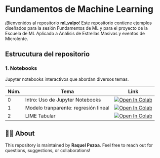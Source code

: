 # Fundamentos de Machine Learning

¡Bienvenidos al repositorio **ml_valpo**! Este repositorio contiene ejemplos diseñados para la sesión Fundamentos de ML y para el proyecto de la Escuela de ML Aplicado a Análisis de Estrellas Masivas y eventos de Microlente.

## Estrucutura del repositorio

### **1. Notebooks**
Jupyter notebooks interactivos que abordan diversos temas.

| Núm.  | Tema  | Link  |
|----------|----------|----------|
| 0   | Intro: Uso de Jupyter Notebooks   |   [![Open In Colab](https://colab.research.google.com/assets/colab-badge.svg)](https://colab.research.google.com/github/rpezoa/Intro_XAI/blob/main/00_Events_Classification.ipynb) |
| 1    |  Modelo tranparente:  regresión lineal |  [![Open In Colab](https://colab.research.google.com/assets/colab-badge.svg)](https://colab.research.google.com/github/rpezoa/Intro_XAI/blob/main/01_Transparent_Models-LR_Iris.ipynb)|
| 2    |  LIME Tabular  |  [![Open In Colab](https://colab.research.google.com/assets/colab-badge.svg)](https://colab.research.google.com/github/rpezoa/Intro_XAI/blob/main/02_LIME-Datos-Tabulados.ipynb)  |




## 🧑‍🏫 About

This repository is maintained by **Raquel Pezoa**. Feel free to reach out for questions, suggestions, or collaborations!
